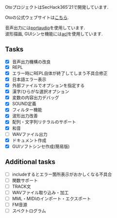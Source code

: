 OtoプロジェクトはSecHack365'21で開発しています.  

Otoの公式ウェブサイトは[こちら](https://i18fn.github.io/Oto/).  

音声出力には[portaudio](https://github.com/PortAudio/portaudio)を使用しています.  
波形描画, GUIシンセ機能には[acl](http://essen.osask.jp/?aclib05)を使用しています.

## Tasks
- [x] 音声出力機構の改良
- [x] REPL
- [x] エラー時にREPL自体が終了してしまう不具合修正
- [x] 日本語エラー表示
- [x] 外部ファイルでオプションを指定する
- [x] 漢字/ひらがな選択オプション
- [x] 変数の内容出力デバッグ
- [x] SOUND定義
- [x] フィルター機能
- [x] 波形出力改善
- [x] 配列・文字列リテラルのサポート
- [x] 和音
- [ ] WAVファイル出力
- [x] ドキュメント作成
- [x] GUIソフトシンセ作成(簡易版)

## Additional tasks
- [ ] includeするとエラー箇所表示がおかしくなる不具合
- [ ] 関数サポート
- [ ] TRACK文
- [ ] WAVファイル取り込み・加工
- [ ] MML・MIDIのインポート・エクスポート
- [ ] FM音源
- [ ] スペクトログラム